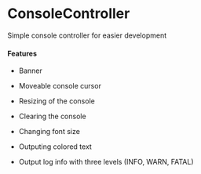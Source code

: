 # ConsoleController
Simple console controller for easier development

#### Features

- Banner

- Moveable console cursor 

- Resizing of the console

- Clearing the console

- Changing font size

- Outputing colored text

- Output log info with three levels (INFO, WARN, FATAL)
